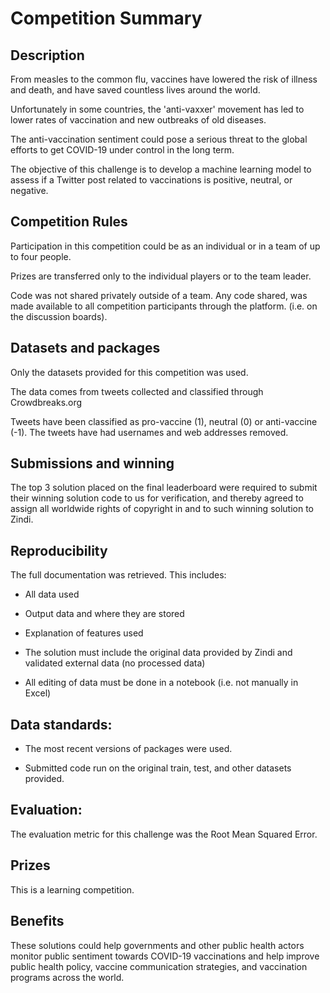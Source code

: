 # Competition Summary

## Description

From measles to the common flu, vaccines have lowered the risk of illness and death, and have saved countless lives around the world.

Unfortunately in some countries, the 'anti-vaxxer' movement has led to lower rates of vaccination and new outbreaks of old diseases.

The anti-vaccination sentiment could pose a serious threat to the global efforts to get COVID-19 under control in the long term.

The objective of this challenge is to develop a machine learning model to assess if a Twitter post related to vaccinations is positive, neutral, or negative. 
 
 
## Competition Rules

Participation in this competition could be as an individual or in a team of up to four people.

Prizes are transferred only to the individual players or to the team leader.

Code was not shared privately outside of a team. Any code shared, was made available to all competition participants through the platform. (i.e. on the discussion boards).


## Datasets and packages

Only the datasets provided for this competition was used.

The data comes from tweets collected and classified through Crowdbreaks.org

Tweets have been classified as pro-vaccine (1), neutral (0) or anti-vaccine (-1). The tweets have had usernames and web addresses removed.


## Submissions and winning

The top 3 solution placed on the final leaderboard were required to submit their winning solution code to us for verification, and thereby agreed to assign all worldwide rights of copyright in and to such winning solution to Zindi.


## Reproducibility

The full documentation was retrieved. This includes:
- All data used

- Output data and where they are stored

- Explanation of features used

- The solution must include the original data provided by Zindi and validated external data (no processed data)

- All editing of data must be done in a notebook (i.e. not manually in Excel)


## Data standards:

- The most recent versions of packages were used.

- Submitted code run on the original train, test, and other datasets provided.


## Evaluation:

The evaluation metric for this challenge was the Root Mean Squared Error.

## Prizes

This is a learning competition.


## Benefits

These solutions could help governments and other public health actors monitor public sentiment towards COVID-19 vaccinations and help improve public health policy, vaccine communication strategies, and vaccination programs across the world.



